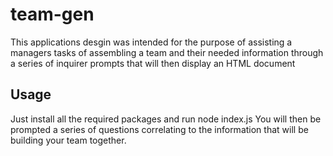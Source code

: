 # team-gen
This applications desgin was intended for the purpose of assisting a managers
tasks of assembling a team and their needed information through a series of
inquirer prompts that will then display an HTML document

## Usage
Just install all the required packages and run node index.js
You will then be prompted a series of questions correlating to the information
that will be building your team together.